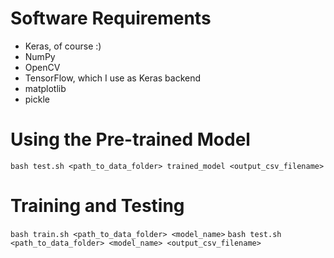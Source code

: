 # Software Requirements
- Keras, of course :)
- NumPy
- OpenCV
- TensorFlow, which I use as Keras backend
- matplotlib
- pickle

# Using the Pre-trained Model
`bash test.sh <path_to_data_folder> trained_model <output_csv_filename>`

# Training and Testing
`bash train.sh <path_to_data_folder> <model_name>`
`bash test.sh <path_to_data_folder> <model_name> <output_csv_filename>`
